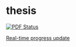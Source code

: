 thesis
======
[![PDF Status](https://www.sharelatex.com/github/repos/berceanu/thesis/builds/latest/badge.svg)](https://www.sharelatex.com/github/repos/berceanu/thesis/builds/latest/output.pdf)

[Real-time progress update](https://static.berceanu.io/thesis)
